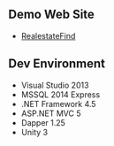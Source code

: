 ## Demo Web Site
* [RealestateFind](http://realestatefind.azurewebsites.net/)


## Dev Environment

* Visual Studio 2013
* MSSQL 2014 Express
* .NET Framework 4.5
* ASP.NET MVC 5
* Dapper 1.25
* Unity 3
